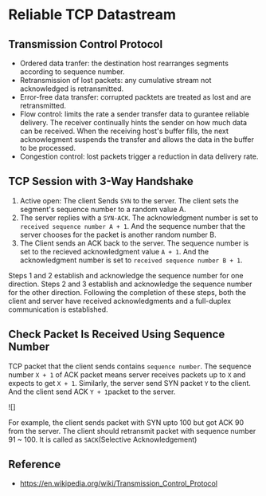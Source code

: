 # Reliable TCP Datastream

## Transmission Control Protocol

- Ordered data tranfer: the destination host rearranges segments according to sequence number.
- Retransmission of lost packets: any cumulative stream not acknowledged is retransmitted.
- Error-free data transfer: corrupted packtets are treated as lost and are retransmitted.
- Flow control: limits the rate a sender transfer data to gurantee reliable delivery. The receiver continually hints the sender on how much data can be received. When the receiving host's buffer fills, the next acknowlegment suspends the transfer and allows the data in the buffer to be processed.
- Congestion control: lost packets trigger a reduction in data delivery rate.


## TCP Session with 3-Way Handshake


1. Active open: The client Sends `SYN` to the server. The client sets the segment's sequence number to a random value A.
2. The server replies with a `SYN-ACK`. The acknowledgment number is set to `received sequence number A + 1`. And the sequence number that the server chooses for the packet is another random number B.
3. The Client sends an ACK back to the server. The sequence number is set to the recieved acknowledgment value `A + 1`. And the acknowledgment number is set to `received sequence number B + 1`.

Steps 1 and 2 establish and acknowledge the sequence number for one direction. Steps 2 and 3 establish and acknowledge the sequence number for the other direction. Following the completion of these steps, both the client and server have received acknowledgments and a full-duplex communication is established.


## Check Packet Is Received Using Sequence Number

TCP packet that the client sends contains `sequence number`. The sequence number `X + 1` of ACK packet means server receives packets up to `X` and expects to get `X + 1`. Similarly, the server send SYN packet `Y` to the client. And the client send ACK `Y + 1`packet to the server.

![]

For example, the client sends packet with SYN upto 100 but got ACK 90 from the server. The client should retransmit packet with sequence number 91 ~ 100. It is called as `SACK`(Selective Acknowledgement)


## Reference

- https://en.wikipedia.org/wiki/Transmission_Control_Protocol
